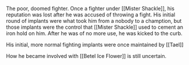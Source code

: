 The poor, doomed fighter.  Once a fighter under [[Mister Shackle]], his reputation was lost after he was accused of throwing a fight.  His initial round of implants were what took him from a nobody to a chamption, but those implants were the control that [[Mister Shackle]] used to cement an iron hold on him.  After he was of no more use, he was kicked to the curb.

His initial, more normal fighting implants were once maintained by [[Tael]]

How he became involved with [[Betel Ice Flower]] is still uncertain.
